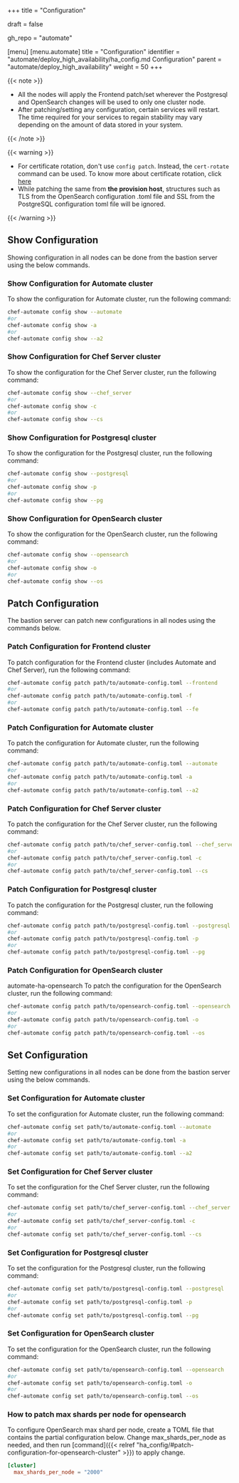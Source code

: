 +++
title = "Configuration"

draft = false

gh_repo = "automate"

[menu]
  [menu.automate]
    title = "Configuration"
    identifier = "automate/deploy_high_availability/ha_config.md Configuration"
    parent = "automate/deploy_high_availability"
    weight = 50
+++

{{< note >}}

- All the nodes will apply the Frontend patch/set wherever the Postgresql and OpenSearch changes will be used to only one cluster node.
- After patching/setting any configuration, certain services will restart. The time required for your services to regain stability may vary depending on the amount of data stored in your system.

{{< /note >}}

{{< warning >}}

- For certificate rotation, don't use `config patch`. Instead, the `cert-rotate` command can be used. To know more about certificate rotation, click [here](/automate/ha_cert_rotation)
- While patching the same from **the provision host**, structures such as TLS from the OpenSearch configuration .toml file and SSL from the PostgreSQL configuration toml file will be ignored.

{{< /warning >}}

## Show Configuration

Showing configuration in all nodes can be done from the bastion server using the below commands.

### Show Configuration for Automate cluster

To show the configuration for Automate cluster, run the following command:

```bash
chef-automate config show --automate
#or
chef-automate config show -a
#or
chef-automate config show --a2
```

### Show Configuration for Chef Server cluster

To show the configuration for the Chef Server cluster, run the following command:

```bash
chef-automate config show --chef_server
#or
chef-automate config show -c
#or
chef-automate config show --cs
```

### Show Configuration for Postgresql cluster

To show the configuration for the Postgresql cluster, run the following command:

```bash
chef-automate config show --postgresql
#or
chef-automate config show -p
#or
chef-automate config show --pg
```

### Show Configuration for OpenSearch cluster

To show the configuration for the OpenSearch cluster, run the following command:

```bash
chef-automate config show --opensearch
#or
chef-automate config show -o
#or
chef-automate config show --os
```

## Patch Configuration

The bastion server can patch new configurations in all nodes using the commands below.

### Patch Configuration for Frontend cluster

To patch configuration for the Frontend cluster (includes Automate and Chef Server), run the following command:

```bash
chef-automate config patch path/to/automate-config.toml --frontend
#or
chef-automate config patch path/to/automate-config.toml -f
#or
chef-automate config patch path/to/automate-config.toml --fe
```

### Patch Configuration for Automate cluster

To patch the configuration for Automate cluster, run the following command:

```bash
chef-automate config patch path/to/automate-config.toml --automate
#or
chef-automate config patch path/to/automate-config.toml -a
#or
chef-automate config patch path/to/automate-config.toml --a2
```

### Patch Configuration for Chef Server cluster

To patch the configuration for the Chef Server cluster, run the following command:

```bash
chef-automate config patch path/to/chef_server-config.toml --chef_server
#or
chef-automate config patch path/to/chef_server-config.toml -c
#or
chef-automate config patch path/to/chef_server-config.toml --cs
```

### Patch Configuration for Postgresql cluster

To patch the configuration for the Postgresql cluster, run the following command:

```bash
chef-automate config patch path/to/postgresql-config.toml --postgresql
#or
chef-automate config patch path/to/postgresql-config.toml -p
#or
chef-automate config patch path/to/postgresql-config.toml --pg
```

### Patch Configuration for OpenSearch cluster
automate-ha-opensearch
To patch the configuration for the OpenSearch cluster, run the following command:

```bash
chef-automate config patch path/to/opensearch-config.toml --opensearch
#or
chef-automate config patch path/to/opensearch-config.toml -o
#or
chef-automate config patch path/to/opensearch-config.toml --os
```

## Set Configuration

Setting new configurations in all nodes can be done from the bastion server using the below commands.

### Set Configuration for Automate cluster

To set the configuration for Automate cluster, run the following command:

```bash
chef-automate config set path/to/automate-config.toml --automate
#or
chef-automate config set path/to/automate-config.toml -a
#or
chef-automate config set path/to/automate-config.toml --a2
```

### Set Configuration for Chef Server cluster

To set the configuration for the Chef Server cluster, run the following command:

```bash
chef-automate config set path/to/chef_server-config.toml --chef_server
#or
chef-automate config set path/to/chef_server-config.toml -c
#or
chef-automate config set path/to/chef_server-config.toml --cs
```

### Set Configuration for Postgresql cluster

To set the configuration for the Postgresql cluster, run the following command:

```bash
chef-automate config set path/to/postgresql-config.toml --postgresql
#or
chef-automate config set path/to/postgresql-config.toml -p
#or
chef-automate config set path/to/postgresql-config.toml --pg
```

### Set Configuration for OpenSearch cluster

To set the configuration for the OpenSearch cluster, run the following command:

```bash
chef-automate config set path/to/opensearch-config.toml --opensearch
#or
chef-automate config set path/to/opensearch-config.toml -o
#or
chef-automate config set path/to/opensearch-config.toml --os
```

### How to patch max shards per node for opensearch
To configure OpenSearch max shard per node, create a TOML file that contains the partial configuration below. Change max_shards_per_node as needed, and then run [command]({{< relref "ha_config/#patch-configuration-for-opensearch-cluster" >}}) to apply change.

```toml
[cluster]
  max_shards_per_node = "2000"
```
